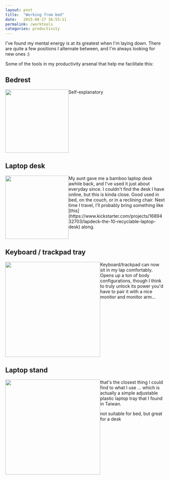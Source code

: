 ```yaml
---
layout: post
title:  "Working from bed"
date:   2015-08-27 16:55:11
permalink: /worktools
categories: productivity
---
```


I've found my mental energy is at its greatest when I'm laying down.  There are quite a few positions I alternate between, and I'm always looking for new ones :)

Some of the tools in my productivity arsenal that help me facilitate this:

## Bedrest
<a style='float:left' target='_blank' href='http://www.amazon.com/Brentwood-Originals-Brushed-Twill-Bedrest/dp/B002S0NJNK/ref=sr_1_2?ie=UTF8&qid=1440707082&sr=8-2'>
  <img width='200' src='http://ecx.images-amazon.com/images/I/81Jb4QRh2CL._SL1500_.jpg' />
</a>
Self-explanatory

<div style='clear:both'></div>

## Laptop desk
<a style='float:left' target='_blank' href='http://www.amazon.com/Songmics-Portable-Desk-Foldable-Breakfast/dp/B00NFHMGDE/ref=sr_1_43?ie=UTF8&qid=1440707896&sr=8-43'>
  <img width='200' src='http://ecx.images-amazon.com/images/I/41-jjcFy0nL.jpg' />
</a>
My aunt gave me a bamboo laptop desk awhile back, and I've used it just about everyday since.  I couldn't find the desk I have online, but this is kinda close.  Good used in bed, on the couch, or in a reclining chair.  Next time I travel, I'll probably bring something like [this](https://www.kickstarter.com/projects/1689432703/lapdeck-the-10-recyclable-laptop-desk) along.

<div style='clear:both'></div>

## Keyboard / trackpad tray
<a style='float:left' target='_blank' href='http://www.amazon.com/MeshWe-Connects-Trackpad-Wireless-Keyboard/dp/B006M7IDTA/ref=sr_1_27?ie=UTF8&qid=1440708227&sr=8-27&keywords=keyboard+tray'>
  <img width='300' src='http://ecx.images-amazon.com/images/I/51%2BJxIWiY4L._SL1000_.jpg' />
</a>

Keyboard/trackpad can now sit in my lap comfortably.  Opens up a ton of body configurations, though I think to truly unlock its power you'd have to pair it with a nice monitor and monitor arm...

<div style='clear:both'></div>

## Laptop stand


<a style='float:left' target='_blank' href='http://www.amazon.com/Rolodex-82410-Laptop-Stand/dp/B000JE7CMG/ref=sr_1_3?ie=UTF8&qid=1440712866&sr=8-3&keywords=laptop+stand'>
  <img width='300' src='http://ecx.images-amazon.com/images/I/91Hb5MX1rSL._SL1500_.jpg' />
</a>
that's the closest thing I could find to what I use ... which is actually a simple adjustable plastic laptop tray that I found in Taiwan.

not suitable for bed, but great for a desk
